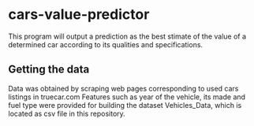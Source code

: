 # cars-value-predictor
This program will output a prediction as the best stimate of the value of a determined car according to its qualities and specifications.
## Getting the data
Data was obtained by scraping web pages corresponding to used cars listings
in truecar.com
Features such as year of the vehicle, its made and fuel type were provided
for building the dataset Vehicles_Data, which is located as csv file in this repository.
